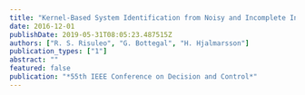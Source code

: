 ```yaml
---
title: "Kernel-Based System Identification from Noisy and Incomplete Input-Output Data"
date: 2016-12-01
publishDate: 2019-05-31T08:05:23.487515Z
authors: ["R. S. Risuleo", "G. Bottegal", "H. Hjalmarsson"]
publication_types: ["1"]
abstract: ""
featured: false
publication: "*55th IEEE Conference on Decision and Control*"
---
```


